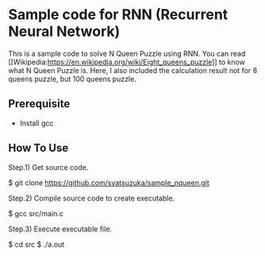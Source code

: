 # Sample code for RNN (Recurrent Neural Network)
This is a sample code to solve N Queen Puzzle using RNN. You can read [[Wikipedia:https://en.wikipedia.org/wiki/Eight_queens_puzzle]] to know what N Queen Puzzle is. Here, I also included the calculation result not for 8 queens puzzle, but 100 queens puzzle.

## Prerequisite

* Install gcc

## How To Use

Step.1) Get source code.

 $ git clone https://github.com/syatsuzuka/sample_nqueen.git

Step.2) Compile source code to create executable.

 $ gcc src/main.c

Step.3) Execute executable file.

 $ cd src
 $ ./a.out

